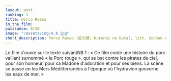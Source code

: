 ```yaml
---
layout: post
ranking: 1
title: Porco Rosso
in_the_film:
puissance: 9/10
image: "/assets/img/4_4.jpg"
short_description: Porco Rosso (紅の豚, Kurenai no buta?, litt. Cochon rouge vif) est un film d'animation japonais réalisé en 1992 par Hayao Miyazaki au sein du studio Ghibli. Il raconte les aventures d'un pilote d'hydravion à tête de cochon dans l'Italie des années 1920.
---
```

Le film s'ouvre sur le texte suivantNB 1 : « Ce film conte une histoire du porc vaillant surnommé « le Porc rouge », qui se bat contre les pirates de ciel, pour son honneur, pour sa Madone d'adoration et pour ses biens. La scène se passe en les Mers Méditterranées à l'époque où l'hydravion gouverne les eaux de mer. »
